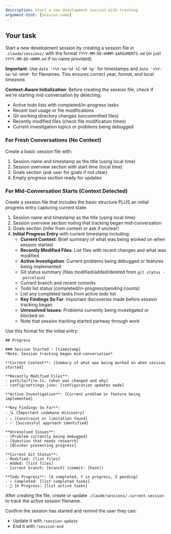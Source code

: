 ```yaml
---
description: Start a new development session with tracking
argument-hint: [session-name]
---
```


## Your task

Start a new development session by creating a session file in `.claude/sessions/` with the format `YYYY-MM-DD-HHMM-$ARGUMENTS.md` (or just `YYYY-MM-DD-HHMM.md` if no name provided).

**Important**: Use `date '+%Y-%m-%d %I:%M %p'` for timestamps and `date '+%Y-%m-%d-%H%M'` for filenames. This ensures correct year, format, and local timezone.

**Context-Aware Initialization**: Before creating the session file, check if we're starting mid-conversation by detecting:
- Active todo lists with completed/in-progress tasks
- Recent tool usage or file modifications  
- Git working directory changes (uncommitted files)
- Recently modified files (check file modification times)
- Current investigation topics or problems being debugged

### For Fresh Conversations (No Context)
Create a basic session file with:
1. Session name and timestamp as the title (using local time)
2. Session overview section with start time (local time)
3. Goals section (ask user for goals if not clear)
4. Empty progress section ready for updates

### For Mid-Conversation Starts (Context Detected)
Create a session file that includes the basic structure PLUS an initial progress entry capturing current state:

1. Session name and timestamp as the title (using local time)
2. Session overview section noting that tracking began mid-conversation
3. Goals section (infer from context or ask if unclear)
4. **Initial Progress Entry** with current timestamp including:
   - **Current Context**: Brief summary of what was being worked on when session started
   - **Recently Modified Files**: List files with recent changes and what was modified
   - **Active Investigation**: Current problems being debugged or features being implemented
   - Git status summary (files modified/added/deleted from `git status --porcelain`)
   - Current branch and recent commits
   - Todo list status (completed/in-progress/pending counts)
   - List any completed tasks from active todo list
   - **Key Findings So Far**: Important discoveries made before session tracking began
   - **Unresolved Issues**: Problems currently being investigated or blocked on
   - Note that session tracking started partway through work

Use this format for the initial entry:
```
## Progress

### Session Started - [timestamp]
*Note: Session tracking began mid-conversation*

**Current Context**: [Summary of what was being worked on when session started]

**Recently Modified Files**:
- path/to/file.ts: [what was changed and why]
- config/settings.json: [configuration updates made]

**Active Investigation**: [Current problem or feature being implemented]

**Key Findings So Far**:
- 🔍 [Important codebase discovery]
- ⚠️ [Constraint or limitation found]
- ✅ [Successful approach identified]

**Unresolved Issues**:
- [Problem currently being debugged]
- [Question that needs research]
- [Blocker preventing progress]

**Current Git Status**:
- Modified: [list files]
- Added: [list files] 
- Current branch: [branch] (commit: [hash])

**Todo Progress**: [X completed, Y in progress, Z pending]
- ✓ Completed: [list completed tasks]
- 🔄 In Progress: [list active tasks]
```

After creating the file, create or update `.claude/sessions/.current-session` to track the active session filename.

Confirm the session has started and remind the user they can:
- Update it with `/session-update`
- End it with `/session-end`